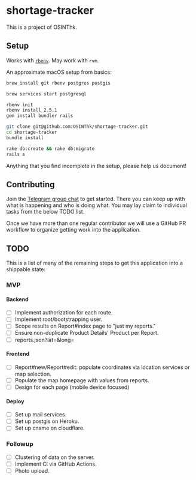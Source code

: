 # shortage-tracker

This is a project of OSINThk.

## Setup

Works with [`rbenv`](https://github.com/rbenv/rbenv#homebrew-on-macos). May work with `rvm`.

An approximate macOS setup from basics:

```sh
brew install git rbenv postgres postgis

brew services start postgresql

rbenv init
rbenv install 2.5.1
gem install bundler rails

git clone git@github.com:OSINThk/shortage-tracker.git
cd shortage-tracker
bundle install

rake db:create && rake db:migrate
rails s
```

Anything that you find incomplete in the setup, please help us document!

## Contributing

Join the [Telegram group chat](https://t.me/joinchat/Aig7CRa2KapdIcMJX21--A) to get started. There you can keep up with what is happening and who is doing what. You may lay claim to individual tasks from the below TODO list.

Once we have more than one regular contributor we will use a GitHub PR workflow to organize getting work into the application.

## TODO

This is a list of many of the remaining steps to get this application into a shippable state:

### MVP

#### Backend

- [ ] Implement authorization for each route.
- [ ] Implement root/bootstrapping user.
- [ ] Scope results on Report#index page to "just my reports."
- [ ] Ensure non-duplicate Product Details' Product per Report.
- [ ] reports.json?lat=&long=

#### Frontend

- [ ] Report#new/Report#edit: populate coordinates via location services or map selection.
- [ ] Populate the map homepage with values from reports.
- [ ] Design for each page (mobile device focused)

#### Deploy

- [ ] Set up mail services.
- [ ] Set up postgis on Heroku.
- [ ] Set up cname on cloudflare.

### Followup

- [ ] Clustering of data on the server.
- [ ] Implement CI via GitHub Actions.
- [ ] Photo upload.
